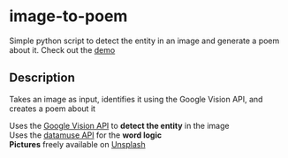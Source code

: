 # image-to-poem
Simple python script to detect the entity in an image and generate a poem about it.
Check out the [demo](https://github.com/roemerkleerebezem/image-to-poem/blob/master/Image%20to%20poem.ipynb)
  
## Description
Takes an image as input, identifies it using the Google Vision API, and creates a poem about it  
  
Uses the [Google Vision API](https://cloud.google.com/vision/) to **detect the entity** in the image  
Uses the [datamuse API](http://www.datamuse.com/api/) for the **word logic**  
**Pictures** freely available on [Unsplash](https://unsplash.com/)
